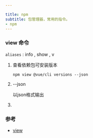 ```yaml
---

title: npm
subtitle: 包管理器，常用的指令。
- npm
---
```


### view 命令

`aliases` :  info , show , v

1. 查看依赖包可安装版本

   ```
   npm view @vue/cli versions --json
   ```

2. --json

   以json格式输出

3. ​

### 参考

- [view](https://www.npmjs.cn/cli/view/)